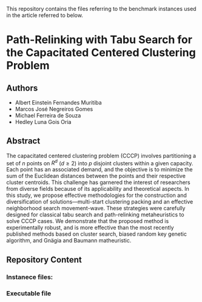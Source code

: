 This repository contains the files referring to the benchmark instances used in the article referred to below.

# Path-Relinking with Tabu Search for the Capacitated Centered Clustering Problem

## Authors

* Albert Einstein Fernandes Muritiba
* Marcos José Negreiros Gomes
* Michael Ferreira de Souza
* Hedley Luna Gois Oria 
 
## Abstract 

The capacitated centered clustering problem (CCCP) involves partitioning a set of $n$ points on $R^d$ ($d\ge2$) into $p$ disjoint clusters within a given capacity. Each point has an associated demand, and the objective is to minimize the sum of the Euclidean distances between the points and their respective cluster centroids. This challenge has garnered the interest of researchers from diverse fields because of its applicability and theoretical aspects. In this study, we propose effective methodologies for the construction and diversification of solutions—multi-start clustering packing and an effective neighborhood search movement-wave. These strategies were carefully designed for classical tabu search and path-relinking metaheuristics to solve CCCP cases. We demonstrate that the proposed method is experimentally robust, and is more effective than the most recently published methods based on cluster search, biased random key genetic algorithm, and Gnägia and Baumann matheuristic.

## Repository Content

### Instanece files:

### Executable file
